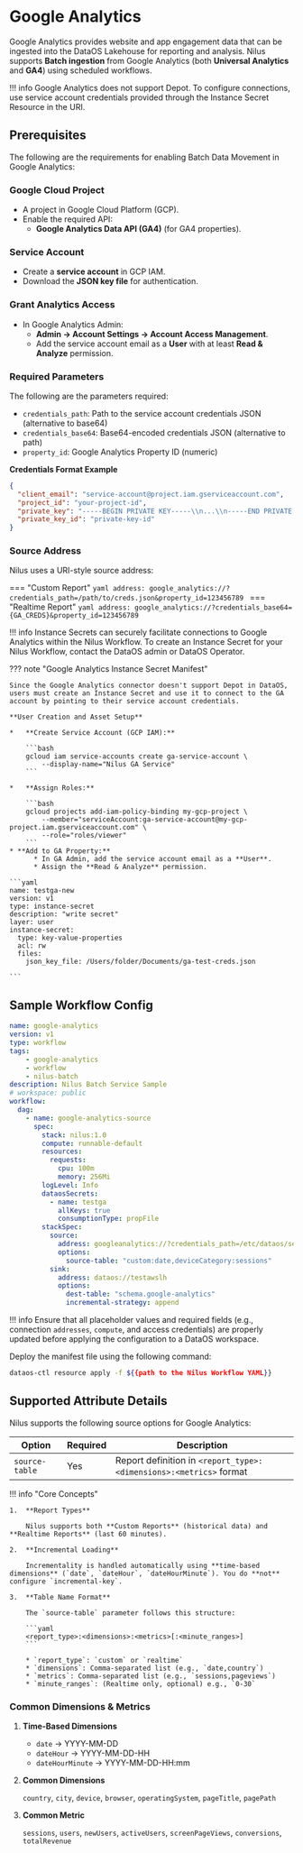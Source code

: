 # Google Analytics

Google Analytics provides website and app engagement data that can be ingested into the DataOS Lakehouse for reporting and analysis. Nilus supports **Batch ingestion** from Google Analytics (both **Universal Analytics** and **GA4**) using scheduled workflows.

!!! info
    Google Analytics does not support Depot. To configure connections, use service account credentials provided through the Instance Secret Resource in the URI.


## Prerequisites

The following are the requirements for enabling Batch Data Movement in Google Analytics:

### **Google Cloud Project**

* A project in Google Cloud Platform (GCP).
* Enable the required API:
    * **Google Analytics Data API (GA4)** (for GA4 properties).

### **Service Account**

* Create a **service account** in GCP IAM.
* Download the **JSON key file** for authentication.

### **Grant Analytics Access**

* In Google Analytics Admin:
    * **Admin → Account Settings → Account Access Management**.
    * Add the service account email as a **User** with at least **Read & Analyze** permission.

### **Required Parameters**

The following are the parameters required:

* `credentials_path`: Path to the service account credentials JSON (alternative to base64)
* `credentials_base64`: Base64-encoded credentials JSON (alternative to path)
* `property_id`: Google Analytics Property ID (numeric)

**Credentials Format Example**

```json
{
  "client_email": "service-account@project.iam.gserviceaccount.com",
  "project_id": "your-project-id",
  "private_key": "-----BEGIN PRIVATE KEY-----\\n...\\n-----END PRIVATE KEY-----\\n",
  "private_key_id": "private-key-id"
}
```

### **Source Address**

Nilus uses a URI-style source address:

=== "Custom Report"
    ```yaml
    address: google_analytics://?credentials_path=/path/to/creds.json&property_id=123456789
    ```
=== "Realtime Report"
    ```yaml
    address: google_analytics://?credentials_base64={GA_CREDS}&property_id=123456789
    ```

!!! info
    Instance Secrets can securely facilitate connections to Google Analytics within the Nilus Workflow. To create an Instance Secret for your Nilus Workflow, contact the DataOS admin or DataOS Operator.


??? note "Google Analytics Instance Secret Manifest"

    Since the Google Analytics connector doesn't support Depot in DataOS, users must create an Instance Secret and use it to connect to the GA account by pointing to their service account credentials.

    **User Creation and Asset Setup**

    *   **Create Service Account (GCP IAM):**

        ```bash
        gcloud iam service-accounts create ga-service-account \
            --display-name="Nilus GA Service"
        ```

    *   **Assign Roles:**

        ```bash
        gcloud projects add-iam-policy-binding my-gcp-project \
            --member="serviceAccount:ga-service-account@my-gcp-project.iam.gserviceaccount.com" \
            --role="roles/viewer"
        ```
    * **Add to GA Property:**
          * In GA Admin, add the service account email as a **User**.
          * Assign the **Read & Analyze** permission.

    ```yaml
    name: testga-new
    version: v1
    type: instance-secret
    description: "write secret"
    layer: user
    instance-secret:
      type: key-value-properties
      acl: rw
      files:
        json_key_file: /Users/folder/Documents/ga-test-creds.json
    
    ```



## Sample Workflow Config

```yaml
name: google-analytics
version: v1
type: workflow
tags:
    - google-analytics
    - workflow
    - nilus-batch
description: Nilus Batch Service Sample
# workspace: public
workflow:
  dag:
    - name: google-analytics-source
      spec:
        stack: nilus:1.0
        compute: runnable-default
        resources:
          requests:
            cpu: 100m
            memory: 256Mi
        logLevel: Info
        dataosSecrets:
          - name: testga
            allKeys: true
            consumptionType: propFile
        stackSpec:
          source:
            address: googleanalytics://?credentials_path=/etc/dataos/secret/credentials.json&property_id=<Property_ID>
            options:
              source-table: "custom:date,deviceCategory:sessions" 
          sink:
            address: dataos://testawslh
            options:
              dest-table: "schema.google-analytics"
              incremental-strategy: append
```

!!! info
    Ensure that all placeholder values and required fields (e.g., connection `addresses`, `compute`, and access credentials) are properly updated before applying the configuration to a DataOS workspace.


Deploy the manifest file using the following command:

```bash
dataos-ctl resource apply -f ${{path to the Nilus Workflow YAML}}
```

## Supported Attribute Details

Nilus supports the following source options for Google Analytics:

<table data-full-width="false"><thead><tr><th>Option</th><th>Required</th><th>Description</th></tr></thead><tbody><tr><td><code>source-table</code></td><td>Yes</td><td>Report definition in <code>&#x3C;report_type>:&#x3C;dimensions>:&#x3C;metrics></code> format</td></tr></tbody></table>

!!! info "Core Concepts"
    

    1.  **Report Types**

        Nilus supports both **Custom Reports** (historical data) and **Realtime Reports** (last 60 minutes).
        
    2.  **Incremental Loading**

        Incrementality is handled automatically using **time-based dimensions** (`date`, `dateHour`, `dateHourMinute`). You do **not** configure `incremental-key`.

    3.  **Table Name Format**

        The `source-table` parameter follows this structure:

        ```yaml
        <report_type>:<dimensions>:<metrics>[:<minute_ranges>]
        ```

        * `report_type`: `custom` or `realtime`
        * `dimensions`: Comma-separated list (e.g., `date,country`)
        * `metrics`: Comma-separated list (e.g., `sessions,pageviews`)
        * `minute_ranges`: (Realtime only, optional) e.g., `0-30`

### **Common Dimensions & Metrics**

1. **Time-Based Dimensions**

    * `date` → YYYY-MM-DD
    * `dateHour` → YYYY-MM-DD-HH
    * `dateHourMinute` → YYYY-MM-DD-HH:mm
 
2. **Common Dimensions**
 
      `country`, `city`, `device`, `browser`, `operatingSystem`, `pageTitle`, `pagePath`
 
3. **Common Metric**
 
      `sessions`, `users`, `newUsers`, `activeUsers`, `screenPageViews`, `conversions`, `totalRevenue`


